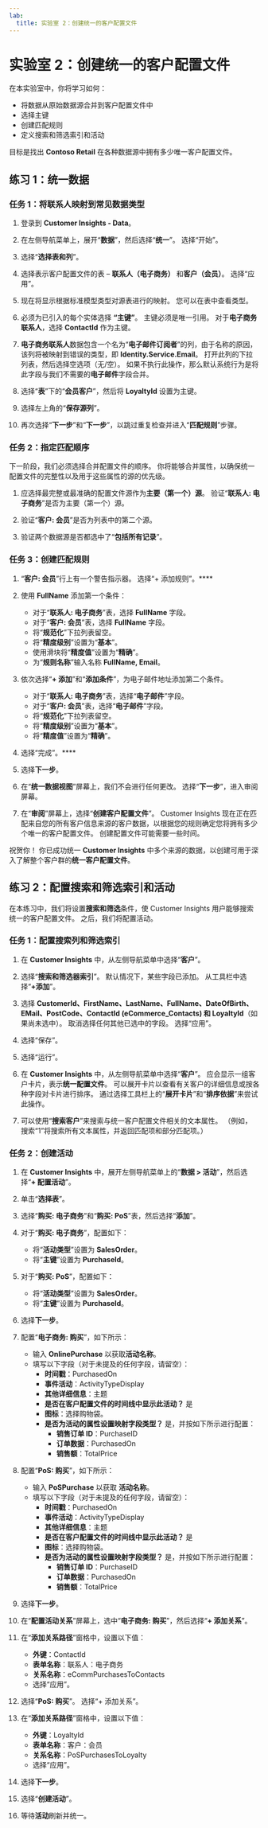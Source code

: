 ```yaml
---
lab:
  title: 实验室 2：创建统一的客户配置文件
---
```


# 实验室 2：创建统一的客户配置文件
在本实验室中，你将学习如何：
- 将数据从原始数据源合并到客户配置文件中
- 选择主键 
- 创建匹配规则
- 定义搜索和筛选索引和活动

目标是找出 **Contoso Retail** 在各种数据源中拥有多少唯一客户配置文件。

## 练习 1：统一数据
### 任务 1：将联系人映射到常见数据类型
1. 登录到 **Customer Insights - Data**。

1. 在左侧导航菜单上，展开“**数据**”，然后选择“**统一**”。 选择“开始”。

1. 选择“**选择表和列**”。

1. 选择表示客户配置文件的表 – **联系人（电子商务）** 和**客户（会员）**。 选择“应用”。

1. 现在将显示根据标准模型类型对源表进行的映射。 您可以在表中查看类型。

1. 必须为已引入的每个实体选择 **“主键”**。 主键必须是唯一引用。 对于**电子商务联系人**，选择 **ContactId** 作为主键。

1. **电子商务联系人**数据包含一个名为“**电子邮件订阅者**”的列，由于名称的原因，该列将被映射到错误的类型，即 **Identity.Service.Email**。 打开此列的下拉列表，然后选择空选项（无/空）。 如果不执行此操作，那么默认系统行为是将此字段与我们不需要的**电子邮件**字段合并。

1. 选择“**表**”下的“**会员客户**”，然后将 **LoyaltyId** 设置为主键。

1. 选择左上角的“**保存源列**”。

1. 再次选择“**下一步**”和“**下一步**”，以跳过重复检查并进入“**匹配规则**”步骤。

### 任务 2：指定匹配顺序
下一阶段，我们必须选择合并配置文件的顺序。 你将能够合并属性，以确保统一配置文件的完整性以及用于这些属性的源的优先级。

1. 应选择最完整或最准确的配置文件源作为**主要（第一个）源**。 验证“**联系人: 电子商务**”是否为主要（第一个）源。

1. 验证“**客户: 会员**”是否为列表中的第二个源。 

1. 验证两个数据源是否都选中了“**包括所有记录**”。

### 任务 3：创建匹配规则
1. “**客户: 会员**”行上有一个警告指示器。 选择“+ 添加规则”。****

1. 使用 **FullName** 添加第一个条件：
    - 对于“**联系人: 电子商务**”表，选择 **FullName** 字段。
    - 对于“**客户: 会员**”表，选择 **FullName** 字段。
    - 将“**规范化**”下拉列表留空。
    - 将“**精度级别**”设置为“**基本**”。
    - 使用滑块将“**精度值**”设置为“**精确**”。
    - 为“**规则名称**”输入名称 **FullName, Email**。

1. 依次选择“**+ 添加**”和“**添加条件**”，为电子邮件地址添加第二个条件。
    - 对于“**联系人: 电子商务**”表，选择“**电子邮件**”字段。
    - 对于“**客户: 会员**”表，选择“**电子邮件**”字段。
    - 将“**规范化**”下拉列表留空。
    - 将“**精度级别**”设置为“**基本**”。
    - 将“**精度值**”设置为“**精确**”。

1. 选择“完成”。****

1. 选择**下一步**。

1. 在“**统一数据视图**”屏幕上，我们不会进行任何更改。 选择“**下一步**”，进入审阅屏幕。

1. 在“**审阅**”屏幕上，选择“**创建客户配置文件**”。 Customer Insights 现在正在匹配来自您的所有客户信息来源的客户数据，以根据您的规则确定您将拥有多少个唯一的客户配置文件。 创建配置文件可能需要一些时间。

祝贺你！ 你已成功统一 **Customer Insights** 中多个来源的数据，以创建可用于深入了解整个客户群的**统一客户配置文件**。

## 练习 2：配置搜索和筛选索引和活动
在本练习中，我们将设置**搜索和筛选**条件，使 Customer Insights 用户能够搜索统一的客户配置文件。 之后，我们将配置活动。

### 任务 1：配置搜索列和筛选索引 
1. 在 **Customer Insights** 中，从左侧导航菜单中选择“**客户**”。

1. 选择“**搜索和筛选器索引**”。 默认情况下，某些字段已添加。 从工具栏中选择“**+添加**”。

1. 选择 **CustomerId、FirstName、LastName、FullName、DateOfBirth、EMail、PostCode、ContactId (eCommerce_Contacts) 和 LoyaltyId**（如果尚未选中）。 取消选择任何其他已选中的字段。 选择“应用”。

1. 选择“保存”。

1. 选择“运行”。

1. 在 **Customer Insights** 中，从左侧导航菜单中选择“**客户**”。 应会显示一组客户卡片，表示**统一配置文件**。 可以展开卡片以查看有关客户的详细信息或按各种字段对卡片进行排序。 通过选择工具栏上的“**展开卡片**”和“**排序依据**”来尝试此操作。

1. 可以使用“**搜索客户**”来搜索与统一客户配置文件相关的文本属性。 （例如， 搜索“1”将搜索所有文本属性，并返回匹配项和部分匹配项。）

### 任务 2：创建活动
1. 在 **Customer Insights** 中，展开左侧导航菜单上的“**数据 > 活动**”，然后选择“**+ 配置活动**”。

1. 单击“**选择表**”。

1. 选择“**购买: 电子商务**”和“**购买: PoS**”表，然后选择“**添加**”。

1. 对于“**购买: 电子商务**”，配置如下：
    - 将“**活动类型**”设置为 **SalesOrder**。
    - 将“**主键**”设置为 **PurchaseId**。

1. 对于“**购买: PoS**”，配置如下：
    - 将“**活动类型**”设置为 **SalesOrder**。
    - 将“**主键**”设置为 **PurchaseId**。

1. 选择**下一步**。
   
1. 配置“**电子商务: 购买**”，如下所示：
    - 输入 **OnlinePurchase** 以获取**活动名称**。
    - 填写以下字段（对于未提及的任何字段，请留空）：
        - **时间戳**：PurchasedOn
        - **事件活动**：ActivityTypeDisplay
        - **其他详细信息**：主题
        - **是否在客户配置文件的时间线中显示此活动？** 是
        - **图标**：选择购物袋。
        - **是否为活动的属性设置映射字段类型？** 是，并按如下所示进行配置：
            - **销售订单 ID**：PurchaseID
            - **订单数据**：PurchasedOn
            - **销售额**：TotalPrice

1. 配置“**PoS: 购买**”，如下所示：
    - 输入 **PoSPurchase** 以获取 **活动名称**。
    - 填写以下字段（对于未提及的任何字段，请留空）：
        - **时间戳**：PurchasedOn
        - **事件活动**：ActivityTypeDisplay
        - **其他详细信息**：主题
        - **是否在客户配置文件的时间线中显示此活动？** 是
        - **图标**：选择购物袋。
        - **是否为活动的属性设置映射字段类型？** 是，并按如下所示进行配置：
            - **销售订单 ID**：PurchaseID
            - **订单数据**：PurchasedOn
            - **销售额**：TotalPrice

1. 选择**下一步**。

1. 在“**配置活动关系**”屏幕上，选中“**电子商务: 购买**”，然后选择“**+ 添加关系**”。

1. 在“**添加关系路径**”窗格中，设置以下值：
    - **外键**：ContactId
    - **表单名称**：联系人：电子商务
    - **关系名称**：eCommPurchasesToContacts
    - 选择“应用”。

1. 选择“**PoS: 购买**”。 选择“+ 添加关系”。

1. 在“**添加关系路径**”窗格中，设置以下值：
    - **外键**：LoyaltyId
    - **表单名称**：客户：会员
    - **关系名称**：PoSPurchasesToLoyalty
    - 选择“应用”。

1. 选择**下一步**。

1. 选择“**创建活动**”。

1. 等待**活动**刷新并统一。



